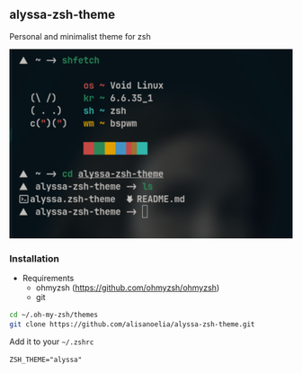 ## alyssa-zsh-theme
Personal and minimalist theme for zsh

![alyssa](./assets/alyssa.png)

### Installation

- Requirements
    - ohmyzsh (https://github.com/ohmyzsh/ohmyzsh)
    - git

```sh
cd ~/.oh-my-zsh/themes
git clone https://github.com/alisanoelia/alyssa-zsh-theme.git
```

Add it to your `~/.zshrc`

`ZSH_THEME="alyssa"
`
